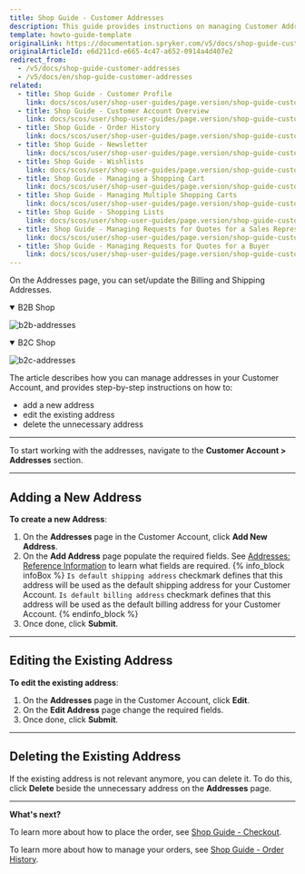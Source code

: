 ```yaml
---
title: Shop Guide - Customer Addresses
description: This guide provides instructions on managing Customer Addresses in the Spryker-based shop.
template: howto-guide-template
originalLink: https://documentation.spryker.com/v5/docs/shop-guide-customer-addresses
originalArticleId: e6d211cd-e665-4c47-a652-0914a4d407e2
redirect_from:
  - /v5/docs/shop-guide-customer-addresses
  - /v5/docs/en/shop-guide-customer-addresses
related:
  - title: Shop Guide - Customer Profile
    link: docs/scos/user/shop-user-guides/page.version/shop-guide-customer-account/shop-guide-customer-profile.html
  - title: Shop Guide - Customer Account Overview
    link: docs/scos/user/shop-user-guides/page.version/shop-guide-customer-account/shop-guide-customer-account-overview.html
  - title: Shop Guide - Order History
    link: docs/scos/user/shop-user-guides/page.version/shop-guide-customer-account/shop-guide-order-history.html
  - title: Shop Guide - Newsletter
    link: docs/scos/user/shop-user-guides/page.version/shop-guide-customer-account/shop-guide-newsletter.html
  - title: Shop Guide - Wishlists
    link: docs/scos/user/shop-user-guides/page.version/shop-guide-customer-account/shop-guide-wishlists.html
  - title: Shop Guide - Managing a Shopping Cart
    link: docs/scos/user/shop-user-guides/page.version/shop-guide-customer-account/shop-guide-shopping-carts/shop-guide-managing-a-shopping-cart.html
  - title: Shop Guide - Managing Multiple Shopping Carts
    link: docs/scos/user/shop-user-guides/page.version/shop-guide-customer-account/shop-guide-shopping-carts/shop-guide-managing-multiple-shopping-carts.html
  - title: Shop Guide - Shopping Lists
    link: docs/scos/user/shop-user-guides/page.version/shop-guide-customer-account/shop-guide-shopping-lists.html
  - title: Shop Guide - Managing Requests for Quotes for a Sales Representative
    link: docs/scos/user/shop-user-guides/page.version/shop-guide-customer-account/shop-guide-quote-requests/shop-guide-managing-requests-for-quotes-for-a-sales-representative.html
  - title: Shop Guide - Managing Requests for Quotes for a Buyer
    link: docs/scos/user/shop-user-guides/page.version/shop-guide-customer-account/shop-guide-quote-requests/shop-guide-managing-requests-for-quotes-for-a-buyer.html
---
```


On the Addresses page, you can set/update the Billing and Shipping Addresses.
<details open>
<summary markdown='span'>B2B Shop</summary>

![b2b-addresses](https://spryker.s3.eu-central-1.amazonaws.com/docs/User+Guides/Shop+User+Guides/Customer+Account/Addresses/b2b-addresses.png) 

</details>

<details open>
<summary markdown='span'>B2C Shop</summary>

![b2c-addresses](https://spryker.s3.eu-central-1.amazonaws.com/docs/User+Guides/Shop+User+Guides/Customer+Account/Addresses/b2c-addresses.png) 

</details>

The article describes how you can manage addresses in your Customer Account, and provides step-by-step instructions on how to:

* add a new address
* edit the existing address
* delete the unnecessary address
***
To start working with the addresses, navigate to the **Customer Account > Addresses** section.
***
## Adding a New Address
**To create a new Address**:

1. On the **Addresses** page in the Customer Account, click **Add New Address**.
2. On the **Add Address** page populate the required fields. See [Addresses: Reference Information](/docs/scos/user/shop-user-guides/{{page.version}}/shop-guide-customer-account/references/addresses-reference-information.html) to learn what fields are required.
    {% info_block infoBox %}
    `Is default shipping address` checkmark defines that this address will be used as the default shipping address for your Customer Account.
    `Is default billing address` checkmark defines that this address will be used as the default billing address for your Customer Account.
   {% endinfo_block %}
3. Once done, click **Submit**.
***
## Editing the Existing Address
**To edit the existing address**:

1. On the **Addresses** page in the Customer Account, click **Edit**.
2. On the **Edit Address** page change the required fields.
3. Once done, click **Submit**.
***
## Deleting the Existing Address
If the existing address is not relevant anymore, you can delete it. To do this, click **Delete** beside the unnecessary address on the **Addresses** page.

***
**What's next?**

To learn more about how to place the order, see [Shop Guide - Checkout](/docs/scos/user/shop-user-guides/{{page.version}}/shop-guide-checkout/shop-guide-checkout.html).

To learn more about how to manage your orders, see [Shop Guide - Order History](/docs/scos/user/shop-user-guides/{{page.version}}/shop-guide-customer-account/shop-guide-order-history.html).

